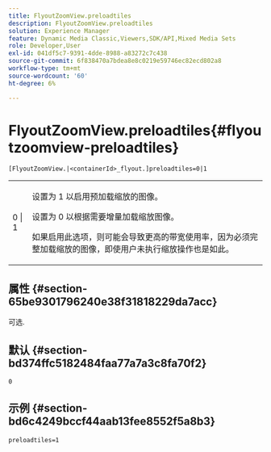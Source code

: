 ```yaml
---
title: FlyoutZoomView.preloadtiles
description: FlyoutZoomView.preloadtiles
solution: Experience Manager
feature: Dynamic Media Classic,Viewers,SDK/API,Mixed Media Sets
role: Developer,User
exl-id: 041df5c7-9391-4dde-8988-a83272c7c438
source-git-commit: 6f838470a7bdea8e8c0219e59746ec82ecd802a8
workflow-type: tm+mt
source-wordcount: '60'
ht-degree: 6%

---
```


# FlyoutZoomView.preloadtiles{#flyoutzoomview-preloadtiles}

`[FlyoutZoomView.|<containerId>_flyout.]preloadtiles=0|1`

<table id="table_E314540D347D47699C04EB80D20C0721"> 
 <tbody> 
  <tr> 
   <td colname="col1"> <p> <span class="codeph"> 0 | 1</span> </p> </td> 
   <td colname="col2"> <p> 设置为 <span class="codeph"> 1</span> 以启用预加载缩放的图像。 </p> <p>设置为 <span class="codeph"> 0</span> 以根据需要增量加载缩放图像。 </p> <p> <p>如果启用此选项，则可能会导致更高的带宽使用率，因为必须完整加载缩放的图像，即使用户未执行缩放操作也是如此。 </p> </p> </td> 
  </tr> 
 </tbody> 
</table>

## 属性 {#section-65be9301796240e38f31818229da7acc}

可选.

## 默认 {#section-bd374ffc5182484faa77a7a3c8fa70f2}

`0`

## 示例 {#section-bd6c4249bccf44aab13fee8552f5a8b3}

`preloadtiles=1`
